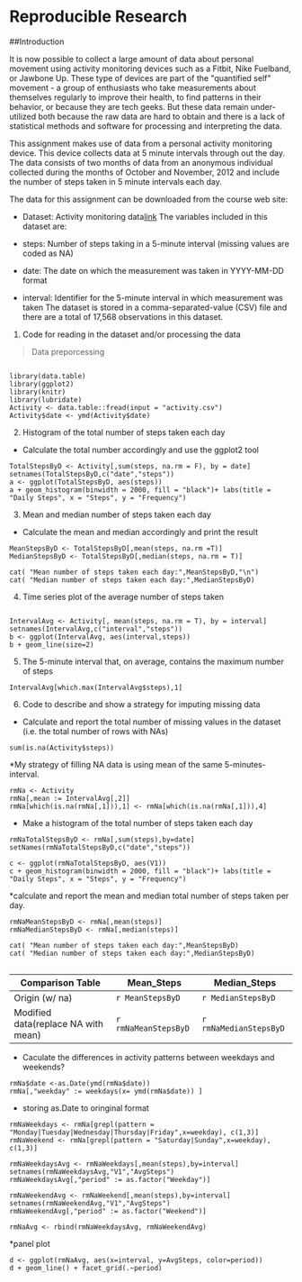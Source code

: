 # Reproducible Research
##Introduction

It is now possible to collect a large amount of data about personal movement using activity monitoring devices such as a Fitbit, Nike Fuelband, or Jawbone Up. These type of devices are part of the "quantified self" movement - a group of enthusiasts who take measurements about themselves regularly to improve their health, to find patterns in their behavior, or because they are tech geeks. But these data remain under-utilized both because the raw data are hard to obtain and there is a lack of statistical methods and software for processing and interpreting the data.

This assignment makes use of data from a personal activity monitoring device. This device collects data at 5 minute intervals through out the day. The data consists of two months of data from an anonymous individual collected during the months of October and November, 2012 and include the number of steps taken in 5 minute intervals each day.

The data for this assignment can be downloaded from the course web site:

* Dataset: Activity monitoring data[link](https://d396qusza40orc.cloudfront.net/repdata%2Fdata%2Factivity.zip)
The variables included in this dataset are:

* steps: Number of steps taking in a 5-minute interval (missing values are coded as NA)
* date: The date on which the measurement was taken in YYYY-MM-DD format
* interval: Identifier for the 5-minute interval in which measurement was taken
The dataset is stored in a comma-separated-value (CSV) file and there are a total of 17,568 observations in this dataset.

1. Code for reading in the dataset and/or processing the data
> Data preporcessing

```{r echo=T}

library(data.table)
library(ggplot2)
library(knitr)
library(lubridate)
Activity <- data.table::fread(input = "activity.csv")
Activity$date <- ymd(Activity$date)
```

2. Histogram of the total number of steps taken each day
* Calculate the total number accordingly and use the ggplot2 tool
```{r results="asis" }
TotalStepsByD <- Activity[,sum(steps, na.rm = F), by = date] 
setnames(TotalStepsByD,c("date","steps"))
a <- ggplot(TotalStepsByD, aes(steps))
a + geom_histogram(binwidth = 2000, fill = "black")+ labs(title = "Daily Steps", x = "Steps", y = "Frequency")
```


3. Mean and median number of steps taken each day
* Calculate the mean and median accordingly and print the result

```{r results="asis" }
MeanStepsByD <- TotalStepsByD[,mean(steps, na.rm =T)] 
MedianStepsByD <- TotalStepsByD[,median(steps, na.rm = T)]

cat( "Mean number of steps taken each day:",MeanStepsByD,"\n")
cat( "Median number of steps taken each day:",MedianStepsByD)
```


4. Time series plot of the average number of steps taken

```{r results="asis" }

IntervalAvg <- Activity[, mean(steps, na.rm = T), by = interval]
setnames(IntervalAvg,c("interval","steps"))
b <- ggplot(IntervalAvg, aes(interval,steps))
b + geom_line(size=2)
```


5. The 5-minute interval that, on average, contains the maximum number of steps

```{r results="asis" }
IntervalAvg[which.max(IntervalAvg$steps),1]
```

6. Code to describe and show a strategy for imputing missing data
* Calculate and report the total number of missing values in the dataset (i.e. the total number of rows with NAs)
```{r results="asis" }
sum(is.na(Activity$steps))
```

*My strategy of filling NA data is using mean of the same 5-minutes-interval.

```{r results="asis" }
rmNa <- Activity
rmNa[,mean := IntervalAvg[,2]]
rmNa[which(is.na(rmNa[,1])),1] <- rmNa[which(is.na(rmNa[,1])),4]
```

* Make a histogram of the total number of steps taken each day

```{r results="asis"}
rmNaTotalStepsByD <- rmNa[,sum(steps),by=date]
setNames(rmNaTotalStepsByD,c("date","steps"))
```


```{r results="asis" }
c <- ggplot(rmNaTotalStepsByD, aes(V1))
c + geom_histogram(binwidth = 2000, fill = "black")+ labs(title = "Daily Steps", x = "Steps", y = "Frequency")
```

*calculate and report the mean and median total number of steps taken per day. 

```{r results="asis" }
rmNaMeanStepsByD <- rmNa[,mean(steps)] 
rmNaMedianStepsByD <- rmNa[,median(steps)]

cat( "Mean number of steps taken each day:",MeanStepsByD)
cat( "Median number of steps taken each day:",MedianStepsByD)


```
  
Comparison Table           |   Mean_Steps     |  Median_Steps       
---------------------------------- | ---------------- | ---------------              
Origin (w/ na)                     | `r MeanStepsByD`    | `r MedianStepsByD`
Modified data(replace NA with mean) | `r rmNaMeanStepsByD` | `r rmNaMedianStepsByD`


* Caculate the differences in activity patterns between weekdays and weekends?

```{r results="asis" }
rmNa$date <-as.Date(ymd(rmNa$date))
rmNa[,"weekday" := weekdays(x= ymd(rmNa$date)) ]
```

* storing as.Date to oringinal format

```{r results="asis" }
rmNaWeekdays <- rmNa[grepl(pattern = "Monday|Tuesday|Wednesday|Thursday|Friday",x=weekday), c(1,3)]
rmNaWeekend <- rmNa[grepl(pattern = "Saturday|Sunday",x=weekday), c(1,3)]

rmNaWeekdaysAvg <- rmNaWeekdays[,mean(steps),by=interval]
setnames(rmNaWeekdaysAvg,"V1","AvgSteps")
rmNaWeekdaysAvg[,"period" := as.factor("Weekday")]

rmNaWeekendAvg <- rmNaWeekend[,mean(steps),by=interval]
setnames(rmNaWeekendAvg,"V1","AvgSteps")
rmNaWeekendAvg[,"period" := as.factor("Weekend")]

rmNaAvg <- rbind(rmNaWeekdaysAvg, rmNaWeekendAvg)
```

*panel plot

```{r results="asis" }
d <- ggplot(rmNaAvg, aes(x=interval, y=AvgSteps, color=period))
d + geom_line() + facet_grid(.~period)
```


